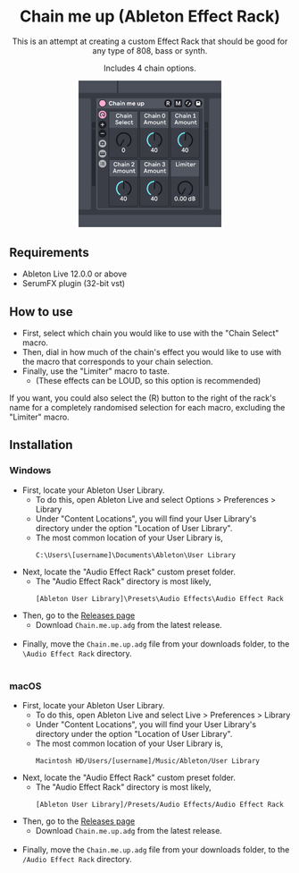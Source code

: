 <div align="center">

# Chain me up (Ableton Effect Rack)
This is an attempt at creating a custom Effect Rack that should be good for any type of 808, bass or synth.

Includes 4 chain options.


<img src="./example.jpg" width="256" />
</div>

## Requirements
- Ableton Live 12.0.0 or above
- SerumFX plugin (32-bit vst)

## How to use
- First, select which chain you would like to use with the "Chain Select" macro.
- Then, dial in how much of the chain's effect you would like to use with the macro that corresponds to your chain selection.
- Finally, use the "Limiter" macro to taste.
  - (These effects can be LOUD, so this option is recommended)

If you want, you could also select the (R) button to the right of the rack's name for a completely randomised selection for each macro, excluding the "Limiter" macro.

## Installation
### Windows
- First, locate your Ableton User Library.
  - To do this, open Ableton Live and select Options > Preferences > Library
  - Under "Content Locations", you will find your User Library's directory under the option "Location of User Library".
  - The most common location of your User Library is,
    ```
    C:\Users\[username]\Documents\Ableton\User Library
    ```
- Next, locate the "Audio Effect Rack" custom preset folder.
  - The "Audio Effect Rack" directory is most likely,
    ```
    [Ableton User Library]\Presets\Audio Effects\Audio Effect Rack
    ```
- Then, go to the [Releases page](https://github.com/fonkley/chainmeup/releases/)
  - Download `Chain.me.up.adg` from the latest release.
<br> </br>
- Finally, move the `Chain.me.up.adg` file from your downloads folder, to the `\Audio Effect Rack` directory.
<br> </br>
### macOS
- First, locate your Ableton User Library.
  - To do this, open Ableton Live and select Live > Preferences > Library
  - Under "Content Locations", you will find your User Library's directory under the option "Location of User Library".
  - The most common location of your User Library is,
    ```
    Macintosh HD/Users/[username]/Music/Ableton/User Library
    ```
- Next, locate the "Audio Effect Rack" custom preset folder.
  - The "Audio Effect Rack" directory is most likely,
    ```
    [Ableton User Library]/Presets/Audio Effects/Audio Effect Rack
    ```
- Then, go to the [Releases page](https://github.com/fonkley/chainmeup/releases/)
  - Download `Chain.me.up.adg` from the latest release.
<br> </br>
- Finally, move the `Chain.me.up.adg` file from your downloads folder, to the `/Audio Effect Rack` directory.
